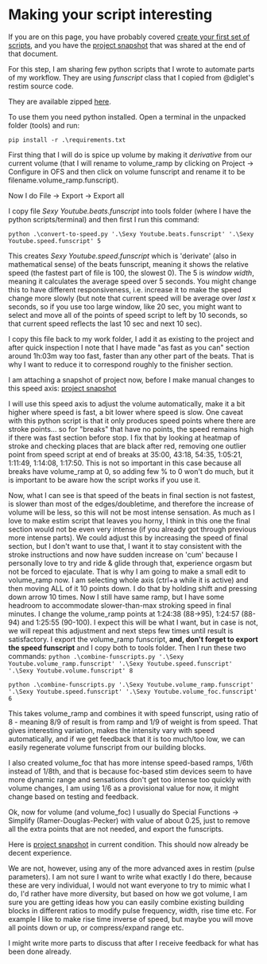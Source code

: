 # Making your script interesting

If you are on this page, you have probably covered [create your first set of scripts](02_creating_your_first_set_of_scripts.md), and you have the [project snapshot](Sexy_Youtube_3.ofsp) that was shared at the end of that document.

For this step, I am sharing few python scripts that I wrote to automate parts of my workflow. They are using *funscript* class that I copied from @diglet's restim source code.

They are available zipped [here](tools.zip).

To use them you need python installed. Open a terminal in the unpacked folder (tools) and run:

`pip install -r .\requirements.txt`

First thing that I will do is spice up volume by making it *derivative* from our current volume (that I will rename to volume_ramp by clicking on Project -> Configure in OFS and then click on volume funscript and rename it to be filename.volume_ramp.funscript).

Now I do File -> Export -> Export all

I copy file *Sexy Youtube.beats.funscript* into tools folder (where I have the python scripts/terminal) and then first I run this command:

`python .\convert-to-speed.py '.\Sexy Youtube.beats.funscript' '.\Sexy Youtube.speed.funscript' 5`

This creates *Sexy Youtube.speed.funscript* which is 'derivate' (also in mathematical sense) of the beats funscript, meaning it shows the relative speed (the fastest part of file is 100, the slowest 0). The 5 is *window width*, meaning it calculates the average speed over 5 seconds. You might change this to have different responsiveness, i.e. increase it to make the speed change more slowly (but note that current speed will be average over *last* x seconds, so if you use too large window, like 20 sec, you might want to select and move all of the points of speed script to left by 10 seconds, so that current speed reflects the last 10 sec and next 10 sec).

I copy this file back to my work folder, I add it as existing to the project and after quick inspection I note that I have made "as fast as you can" section around 1h:03m way too fast, faster than any other part of the beats. That is why I want to reduce it to correspond roughly to the finisher section.

I am attaching a snapshot of project now, before I make manual changes to this speed axis: [project snapshot](Sexy_Youtube_4.ofsp)

I will use this speed axis to adjust the volume automatically, make it a bit higher where speed is fast, a bit lower where speed is slow. One caveat with this python script is that it only produces speed points where there are stroke points... so for "breaks" that have no points, the speed remains high if there was fast section before stop. I fix that by looking at heatmap of stroke and checking places that are black after red, removing one outlier point from speed script at end of breaks at 35:00, 43:18, 54:35, 1:05:21, 1:11:49, 1:14:08, 1:17:50. This is not so important in this case because all breaks have volume_ramp at 0, so adding few % to 0 won't do much, but it is important to be aware how the script works if you use it.

Now, what I can see is that speed of the beats in final section is not fastest, is slower than most of the edges/doubletime, and therefore the increase of volume will be less, so this will not be most intense sensation. As much as I love to make estim script that leaves you horny, I think in this one the final section would not be even very intense (if you already got through previous more intense parts). 
We could adjust this by increasing the speed of final section, but I don't want to use that, I want it to stay consistent with the stroke instructions and now have sudden increase on 'cum' because I personally love to try and ride & glide through that, experience orgasm but not be forced to ejaculate.
That is why I am going to make a small edit to volume_ramp now. I am selecting whole axis (ctrl+a while it is active) and then moving ALL of it 10 points down. I do that by holding shift and pressing down arrow 10 times. Now I still have same ramp, but I have some headroom to accommodate slower-than-max stroking speed in final minutes. 
I change the volume_ramp points at 1:24:38 (88->95), 1:24:57 (88-94) and 1:25:55 (90-100). I expect this will be what I want, but in case is not, we will repeat this adjustment and next steps few times until result is satisfactory.
I export the volume_ramp funscript, **and, don't forget to export the speed funscript** and I copy both to tools folder.
Then I run these two commands:
`python .\combine-funscripts.py '.\Sexy Youtube.volume_ramp.funscript' '.\Sexy Youtube.speed.funscript' '.\Sexy Youtube.volume.funscript' 8`

`python .\combine-funscripts.py '.\Sexy Youtube.volume_ramp.funscript' '.\Sexy Youtube.speed.funscript' '.\Sexy Youtube.volume_foc.funscript' 6`

This takes volume_ramp and combines it with speed funscript, using ratio of 8 - meaning 8/9 of result is from ramp and 1/9 of weight is from speed. That gives interesting variation, makes the intensity vary with speed automatically, and if we get feedback that it is too much/too low, we can easily regenerate volume funscript from our building blocks.

I also created volume_foc that has more intense speed-based ramps, 1/6th instead of 1/8th, and that is because foc-based stim devices seem to have more dynamic range and sensations don't get too intense too quickly with volume changes, I am using 1/6 as a provisional value for now, it might change based on testing and feedback.

Ok, now for volume (and volume_foc) I usually do Special Functions -> Simplify (Ramer-Douglas-Pecker) with value of about 0.25, just to remove all the extra points that are not needed, and export the funscripts.

Here is [project snapshot](Sexy_Youtube_5.ofsp) in current condition. This should now already be decent experience.

We are not, however, using any of the more advanced axes in restim (pulse parameters). I am not sure I want to write what exactly I do there, because these are very individual, I would not want everyone to try to mimic what I do, I'd rather have more diversity, but based on how we got volume, I am sure you are getting ideas how you can easily combine existing building blocks in different ratios to modify pulse frequency, width, rise time etc. For example I like to make rise time inverse of speed, but maybe you will move all points down or up, or compress/expand range etc.

I might write more parts to discuss that after I receive feedback for what has been done already.


